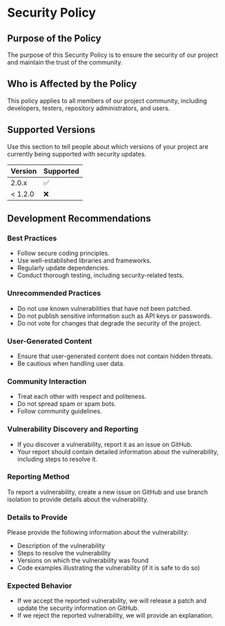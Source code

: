 # Security Policy

## Purpose of the Policy

The purpose of this Security Policy is to ensure the security of our project and maintain the trust of the community.

## Who is Affected by the Policy

This policy applies to all members of our project community, including developers, testers, repository administrators, and users.

## Supported Versions

Use this section to tell people about which versions of your project are
currently being supported with security updates.

| Version | Supported          |
| ------- | ------------------ |
| 2.0.x   | :white_check_mark: |
| < 1.2.0 | :x:                |

## Development Recommendations

### Best Practices

- Follow secure coding principles.
- Use well-established libraries and frameworks.
- Regularly update dependencies.
- Conduct thorough testing, including security-related tests.

### Unrecommended Practices

- Do not use known vulnerabilities that have not been patched.
- Do not publish sensitive information such as API keys or passwords.
- Do not vote for changes that degrade the security of the project.

### User-Generated Content

- Ensure that user-generated content does not contain hidden threats.
- Be cautious when handling user data.

### Community Interaction

- Treat each other with respect and politeness.
- Do not spread spam or spam bots.
- Follow community guidelines.

### Vulnerability Discovery and Reporting

- If you discover a vulnerability, report it as an issue on GitHub.
- Your report should contain detailed information about the vulnerability, including steps to resolve it.

### Reporting Method

To report a vulnerability, create a new issue on GitHub and use branch isolation to provide details about the vulnerability.

### Details to Provide

Please provide the following information about the vulnerability:

- Description of the vulnerability
- Steps to resolve the vulnerability
- Versions on which the vulnerability was found
- Code examples illustrating the vulnerability (if it is safe to do so)

### Expected Behavior

- If we accept the reported vulnerability, we will release a patch and update the security information on GitHub.
- If we reject the reported vulnerability, we will provide an explanation.
